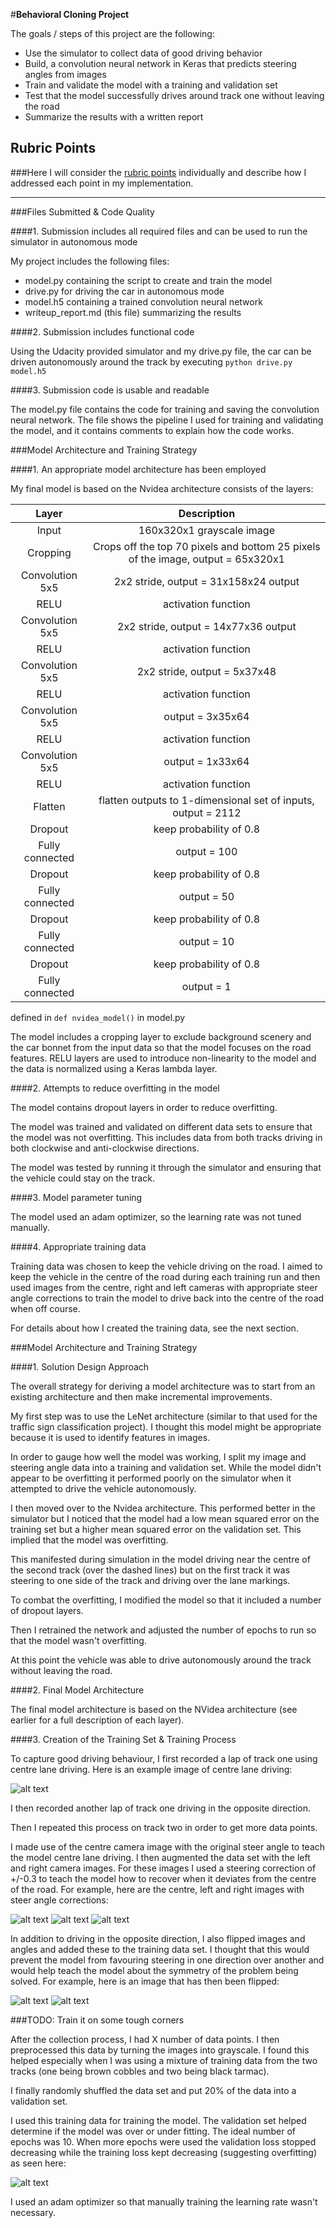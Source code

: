 #**Behavioral Cloning Project**

The goals / steps of this project are the following:

* Use the simulator to collect data of good driving behavior
* Build, a convolution neural network in Keras that predicts steering angles from images
* Train and validate the model with a training and validation set
* Test that the model successfully drives around track one without leaving the road
* Summarize the results with a written report


[//]: # (Image References)

[image1]: ./examples/placeholder.png "Model Visualization"
[image2]: ./examples/placeholder.png "Grayscaling"
[image3]: ./examples/placeholder_small.png "Recovery Image"
[image4]: ./examples/placeholder_small.png "Recovery Image"
[image5]: ./examples/placeholder_small.png "Recovery Image"
[image6]: ./examples/placeholder_small.png "Normal Image"
[image7]: ./examples/placeholder_small.png "Flipped Image"

## Rubric Points
###Here I will consider the [rubric points](https://review.udacity.com/#!/rubrics/432/view) individually and describe how I addressed each point in my implementation.  

---

###Files Submitted & Code Quality

####1. Submission includes all required files and can be used to run the simulator in autonomous mode

My project includes the following files:

* model.py containing the script to create and train the model
* drive.py for driving the car in autonomous mode
* model.h5 containing a trained convolution neural network 
* writeup_report.md (this file) summarizing the results

####2. Submission includes functional code

Using the Udacity provided simulator and my drive.py file, the car can be driven autonomously around the track by executing ```python drive.py model.h5```

####3. Submission code is usable and readable

The model.py file contains the code for training and saving the convolution neural network. The file shows the pipeline I used for training and validating the model, and it contains comments to explain how the code works.

###Model Architecture and Training Strategy

####1. An appropriate model architecture has been employed

My final model is based on the Nvidea architecture consists of the layers:

| Layer | Description | 
|:---:|:---:| 
| Input | 160x320x1 grayscale image |
| Cropping | Crops off the top 70 pixels and bottom 25 pixels of the image, output = 65x320x1 | 
| Convolution 5x5 | 2x2 stride, output = 31x158x24 output |
| RELU | activation function |
| Convolution 5x5 | 2x2 stride, output = 14x77x36 output |
| RELU | activation function |
| Convolution 5x5 | 2x2 stride, output = 5x37x48 |
| RELU | activation function |
| Convolution 5x5 | output = 3x35x64 |
| RELU | activation function |
| Convolution 5x5 | output = 1x33x64 |
| RELU | activation function |
| Flatten | flatten outputs to 1-dimensional set of inputs, output = 2112 |
| Dropout | keep probability of 0.8 |
| Fully connected	| output = 100 |
| Dropout | keep probability of 0.8 |
| Fully connected	| output = 50 |
| Dropout | keep probability of 0.8 |
| Fully connected	| output = 10 |
| Dropout | keep probability of 0.8 |
| Fully connected	| output = 1 |

defined in ```def nvidea_model()``` in model.py 

The model includes a cropping layer to exclude background scenery and the car bonnet from the input data so that the model focuses on the road features. RELU layers are used to introduce non-linearity to the model and the data is normalized using a Keras lambda layer.

####2. Attempts to reduce overfitting in the model

The model contains dropout layers in order to reduce overfitting. 

The model was trained and validated on different data sets to ensure that the model was not overfitting. This includes data from both tracks driving in both clockwise and anti-clockwise directions.

The model was tested by running it through the simulator and ensuring that the vehicle could stay on the track.

####3. Model parameter tuning

The model used an adam optimizer, so the learning rate was not tuned manually.

####4. Appropriate training data

Training data was chosen to keep the vehicle driving on the road. I aimed to keep the vehicle in the centre of the road during each training run and then used images from the centre, right and left cameras with appropriate steer angle corrections to train the model to drive back into the centre of the road when off course.

For details about how I created the training data, see the next section. 

###Model Architecture and Training Strategy

####1. Solution Design Approach

The overall strategy for deriving a model architecture was to start from an existing architecture and then make incremental improvements.

My first step was to use the LeNet architecture (similar to that used for the traffic sign classification project). I thought this model might be appropriate because it is used to identify features in images.

In order to gauge how well the model was working, I split my image and steering angle data into a training and validation set. While the model didn't appear to be overfitting it performed poorly on the simulator when it attempted to drive the vehicle autonomously.

I then moved over to the Nvidea architecture. This performed better in the simulator but I noticed that the model had a low mean squared error on the training set but a higher mean squared error on the validation set. This implied that the model was overfitting. 

This manifested during simulation in the model driving near the centre of the second track (over the dashed lines) but on the first track it was steering to one side of the track and driving over the lane markings. 

To combat the overfitting, I modified the model so that it included a number of dropout layers.

Then I retrained the network and adjusted the number of epochs to run so that the model wasn't overfitting.

At this point the vehicle was able to drive autonomously around the track without leaving the road.

####2. Final Model Architecture

The final model architecture is based on the NVidea architecture (see earlier for a full description of each layer).

####3. Creation of the Training Set & Training Process

To capture good driving behaviour, I first recorded a lap of track one using centre lane driving. Here is an example image of centre lane driving:

![alt text][image2]

I then recorded another lap of track one driving in the opposite direction.

Then I repeated this process on track two in order to get more data points.

I made use of the centre camera image with the original steer angle to teach the model centre lane driving. I then augmented the data set with the left and right camera images. For these images I used a steering correction of +/-0.3 to teach the model how to recover when it deviates from the centre of the road. For example, here are the centre, left and right images with steer angle corrections:

![alt text][image3]
![alt text][image4]
![alt text][image5]

In addition to driving in the opposite direction, I also flipped images and angles and added these to the training data set. I thought that this would prevent the model from favouring steering in one direction over another and would help teach the model about the symmetry of the problem being solved. For example, here is an image that has then been flipped:

![alt text][image6]
![alt text][image7]

###TODO: Train it on some tough corners

After the collection process, I had X number of data points. I then preprocessed this data by turning the images into grayscale. I found this helped especially when I was using a mixture of training data from the two tracks (one being brown cobbles and two being black tarmac).

I finally randomly shuffled the data set and put 20% of the data into a validation set. 

I used this training data for training the model. The validation set helped determine if the model was over or under fitting. The ideal number of epochs was 10. When more epochs were used the validation loss stopped decreasing while the training loss kept decreasing (suggesting overfitting) as seen here:

![alt text][image7]

I used an adam optimizer so that manually training the learning rate wasn't necessary.
